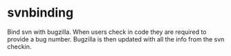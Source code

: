 svnbinding
==========

Bind svn with bugzilla.  When users check in code they are required to provide a bug number.  Bugzilla is then updated with all the info from the svn checkin.
